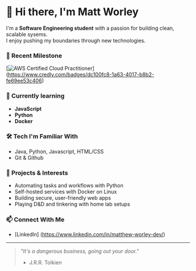 # 👋 Hi there, I'm Matt Worley

I'm a  **Software Engineering student** with a passion for building clean, scalable sysems.<br>
I enjoy pushing my boundaries through new technologies.

### 🧠 Recent Milestone
[![AWS Certified Cloud Practitioner](https://img.shields.io/badge/AWS%20Certified-Cloud%20Practitioner-232f3e?logo=amazon-aws&logoColor=white)]
(https://www.credly.com/badges/dc100fc8-1a63-4017-b8b2-fe69ee53c406)

### 🌱 Currently learning
- **JavaScript**
- **Python**
- **Docker**

### 🛠️ Tech I'm Familiar With
- Java, Python, Javascript, HTML/CSS
- Git & Github

### 🚧 Projects & Interests
- Automating tasks and workflows with Python
- Self-hosted services with Docker on Linux
- Building secure, user-friendly web apps
- Playing D&D and tinkering with home lab setups

### 📫 Connect With Me
- [LinkedIn] (https://www.linkedin.com/in/matthew-worley-dev/)


---

> _"It's a dangerous business, going out your door."_
> - J.R.R. Tolkien
